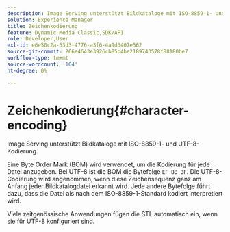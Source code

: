 ```yaml
---
description: Image Serving unterstützt Bildkataloge mit ISO-8859-1- und UTF-8-Kodierung.
solution: Experience Manager
title: Zeichenkodierung
feature: Dynamic Media Classic,SDK/API
role: Developer,User
exl-id: e6e50c2a-53d3-4776-a3f6-4a9d3407e562
source-git-commit: 206e4643e3926cb85b4be2189743578f88180be7
workflow-type: tm+mt
source-wordcount: '104'
ht-degree: 0%

---
```


# Zeichenkodierung{#character-encoding}

Image Serving unterstützt Bildkataloge mit ISO-8859-1- und UTF-8-Kodierung.

Eine Byte Order Mark (BOM) wird verwendet, um die Kodierung für jede Datei anzugeben. Bei UTF-8 ist die BOM die Bytefolge `EF BB BF`. Die UTF-8-Codierung wird angenommen, wenn diese Zeichensequenz ganz am Anfang jeder Bildkatalogdatei erkannt wird. Jede andere Bytefolge führt dazu, dass die Datei als nach dem ISO-8859-1-Standard kodiert interpretiert wird.

Viele zeitgenössische Anwendungen fügen die STL automatisch ein, wenn sie für UTF-8 konfiguriert sind.
